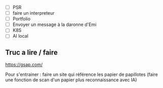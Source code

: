 - [ ] PSR
- [ ] faire un interpreteur
- [ ] Portfolio
- [ ] Envoyer un message à la daronne d'Emi
- [ ] K8S
- [ ] AI local

## Truc a lire / faire 
https://gsap.com/

Pour s'entrainer : faire un site qui référence les papier de papillotes (faire une fonction de scan d'un papier plus reconnaissance avec IA)
